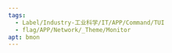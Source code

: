 ```yaml
---
tags:
  - Label/Industry-工业科学/IT/APP/Command/TUI
  - flag/APP/Network/_Theme/Monitor
apt: bmon
---
```

